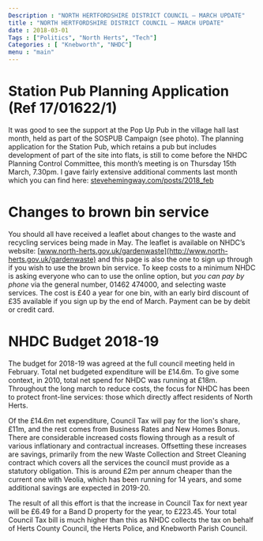 ```yaml
---
Description : "NORTH HERTFORDSHIRE DISTRICT COUNCIL – MARCH UPDATE"
title : "NORTH HERTFORDSHIRE DISTRICT COUNCIL – MARCH UPDATE"
date : 2018-03-01
Tags : ["Politics", "North Herts", "Tech"]
Categories : [ "Knebworth", "NHDC"]
menu : "main"
---
```


Station Pub Planning Application (Ref 17/01622/1)
=================================================

It was good to see the support at the Pop Up Pub in the village hall last month, held as part of the SOSPUB Campaign (see photo). The planning application for the Station Pub, which retains a pub but includes development of part of the site into flats, is still to come before the NHDC Planning Control Committee, this month’s meeting is on Thursday 15th March, 7.30pm. I gave fairly extensive additional comments last month which you can find here: [stevehemingway.com/posts/2018\_feb](stevehemingway.com/posts/2018_feb)<span id="nhdc-update" class="anchor"></span>

Changes to brown bin service
============================

You should all have received a leaflet about changes to the waste and recycling services being made in May. The leaflet is available on NHDC’s website: [www.north-herts.gov.uk/gardenwaste](http://www.north-herts.gov.uk/gardenwaste) and this page is also the one to sign up through if you wish to use the brown bin service. To keep costs to a minimum NHDC is asking everyone who can to use the online option, but *you can pay by phone* via the general number, 01462 474000, and selecting waste services. The cost is £40 a year for one bin, with an early bird discount of £35 available if you sign up by the end of March. Payment can be by debit or credit card.

NHDC Budget 2018-19
===================

The budget for 2018-19 was agreed at the full council meeting held in February. Total net budgeted expenditure will be £14.6m. To give some context, in 2010, total net spend for NHDC was running at £18m. Throughout the long march to reduce costs, the focus for NHDC has been to protect front-line services: those which directly affect residents of North Herts.

Of the £14.6m net expenditure, Council Tax will pay for the lion's share, £11m, and the rest comes from Business Rates and New Homes Bonus. There are considerable increased costs flowing through as a result of various inflationary and contractual increases. Offsetting these increases are savings, primarily from the new Waste Collection and Street Cleaning contract which covers all the services the council must provide as a statutory obligation. This is around £2m per annum cheaper than the current one with Veolia, which has been running for 14 years, and some additional savings are expected in 2019-20.

The result of all this effort is that the increase in Council Tax for next year will be £6.49 for a Band D property for the year, to £223.45. Your total Council Tax bill is much higher than this as NHDC collects the tax on behalf of Herts County Council, the Herts Police, and Knebworth Parish Council.
